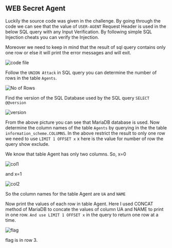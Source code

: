 ## WEB Secret Agent

Luckily the source code was given in the challenge. By going through the code we can see that the value of `USER-AGENT` Request Header is used in the below SQL query with any Input Verification. By following simple SQL Injection cheats you can verify the Injection.

Moreover we need to keep in mind that the result of sql query contains only one row or else it will print the error messages and will exit.

![code file](https://imgur.com/fupTLMs)

Follow the `UNION Attack` in SQL query you can determine the number of rows in the table `Agents`.

![No of Rows](https://imgur.com/HEga6WE)

Find the version of the SQL Database used by the SQL query `SELECT @@version` 

![version](https://imgur.com/9AFuw65)

From the above picture you can see that MariaDB database is used. Now determine the column names of the table `Agents` by querying in the the table `information_scheme.COLUMNS`. In the above restrict the result to only one row we need to use `LIMIT 1 OFFSET x` x here is the value for number of row the query show exclude.

We know that table Agent has only two columns. So,
x=0 

![col1](https://imgur.com/WaejKRF)

and x=1

![col2](https://imgur.com/oc6a9lt)

So the column names for the table Agent are `UA` and `NAME`

Now print the values of each row in table Agent. Here I used CONCAT method of MariaDB to concate the values of column UA and NAME to print in one row. `And use LIMIT 1 OFFSET x` in the query to return one row at a time.

![flag](https://imgur.com/BtJBPor)

flag is in row 3.
